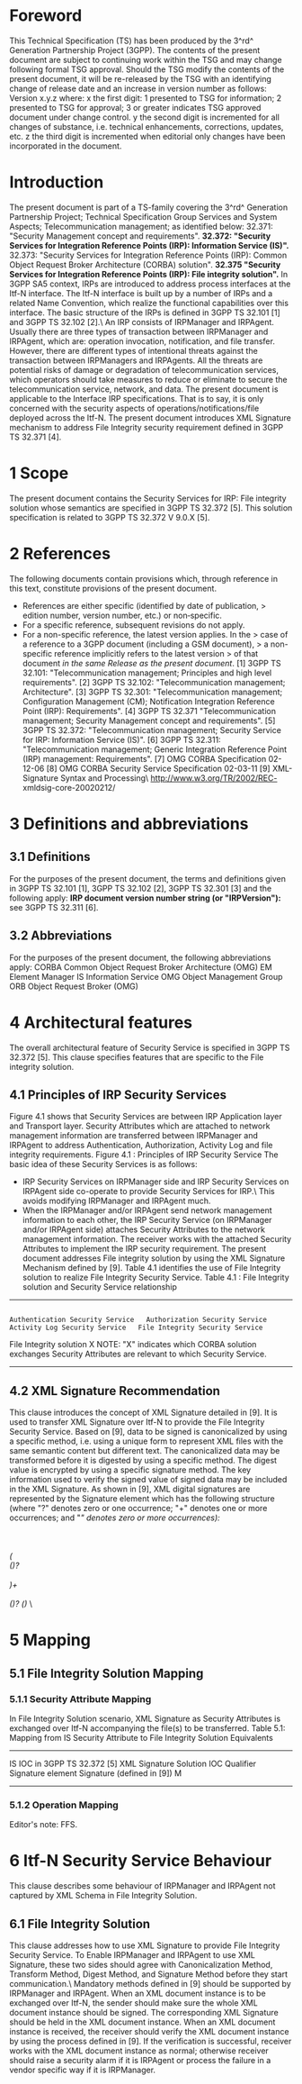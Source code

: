 # Foreword
This Technical Specification (TS) has been produced by the 3^rd^ Generation
Partnership Project (3GPP).
The contents of the present document are subject to continuing work within the
TSG and may change following formal TSG approval. Should the TSG modify the
contents of the present document, it will be re-released by the TSG with an
identifying change of release date and an increase in version number as
follows:
Version x.y.z
where:
x the first digit:
1 presented to TSG for information;
2 presented to TSG for approval;
3 or greater indicates TSG approved document under change control.
y the second digit is incremented for all changes of substance, i.e. technical
enhancements, corrections, updates, etc.
z the third digit is incremented when editorial only changes have been
incorporated in the document.
# Introduction
The present document is part of a TS-family covering the 3^rd^ Generation
Partnership Project; Technical Specification Group Services and System
Aspects; Telecommunication management; as identified below:
32.371: \"Security Management concept and requirements\".
**32.372: \"Security Services for Integration Reference Points (IRP):
Information Service (IS)\".**
32.373: \"Security Services for Integration Reference Points (IRP): Common
Object Request Broker Architecture (CORBA) solution\".
**32.375 \"Security Services for Integration Reference Points (IRP): File
integrity solution\".**
In 3GPP SA5 context, IRPs are introduced to address process interfaces at the
Itf-N interface. The Itf-N interface is built up by a number of IRPs and a
related Name Convention, which realize the functional capabilities over this
interface. The basic structure of the IRPs is defined in 3GPP TS 32.101 [1]
and 3GPP TS 32.102 [2].\ An IRP consists of IRPManager and IRPAgent. Usually
there are three types of transaction between IRPManager and IRPAgent, which
are: operation invocation, notification, and file transfer.
However, there are different types of intentional threats against the
transaction between IRPManagers and IRPAgents. All the threats are potential
risks of damage or degradation of telecommunication services, which operators
should take measures to reduce or eliminate to secure the telecommunication
service, network, and data.
The present document is applicable to the Interface IRP specifications. That
is to say, it is only concerned with the security aspects of
operations/notifications/file deployed across the Itf-N.
The present document introduces XML Signature mechanism to address File
Integrity security requirement defined in 3GPP TS 32.371 [4].
# 1 Scope
The present document contains the Security Services for IRP: File integrity
solution whose semantics are specified in 3GPP TS 32.372 [5].
This solution specification is related to 3GPP TS 32.372 V 9.0.X [5].
# 2 References
The following documents contain provisions which, through reference in this
text, constitute provisions of the present document.
  * References are either specific (identified by date of publication, > edition number, version number, etc.) or non‑specific.
  * For a specific reference, subsequent revisions do not apply.
  * For a non-specific reference, the latest version applies. In the > case of a reference to a 3GPP document (including a GSM document), > a non-specific reference implicitly refers to the latest version > of that document _in the same Release as the present document_.
[1] 3GPP TS 32.101: \"Telecommunication management; Principles and high level
requirements\".
[2] 3GPP TS 32.102: \"Telecommunication management; Architecture\".
[3] 3GPP TS 32.301: \"Telecommunication management; Configuration Management
(CM); Notification Integration Reference Point (IRP): Requirements\".
[4] 3GPP TS 32.371 \"Telecommunication management; Security Management concept
and requirements\".
[5] 3GPP TS 32.372: \"Telecommunication management; Security Service for IRP:
Information Service (IS)\".
[6] 3GPP TS 32.311: \"Telecommunication management; Generic Integration
Reference Point (IRP) management: Requirements\".
[7] OMG CORBA Specification 02-12-06
[8] OMG CORBA Security Service Specification 02-03-11
[9] XML-Signature Syntax and Processing\ http://www.w3.org/TR/2002/REC-
xmldsig-core-20020212/
# 3 Definitions and abbreviations
## 3.1 Definitions
For the purposes of the present document, the terms and definitions given in
3GPP TS 32.101 [1], 3GPP TS 32.102 [2], 3GPP TS 32.301 [3] and the following
apply:
**IRP document version number string (or \"IRPVersion\"):** see 3GPP TS 32.311
[6].
## 3.2 Abbreviations
For the purposes of the present document, the following abbreviations apply:
CORBA Common Object Request Broker Architecture (OMG)
EM Element Manager
IS Information Service
OMG Object Management Group
ORB Object Request Broker (OMG)
# 4 Architectural features
The overall architectural feature of Security Service is specified in 3GPP TS
32.372 [5]. This clause specifies features that are specific to the File
integrity solution.
## 4.1 Principles of IRP Security Services
Figure 4.1 shows that Security Services are between IRP Application layer and
Transport layer. Security Attributes which are attached to network management
information are transferred between IRPManager and IRPAgent to address
Authentication, Authorization, Activity Log and file integrity requirements.
Figure 4.1 : Principles of IRP Security Service
The basic idea of these Security Services is as follows:
  * IRP Security Services on IRPManager side and IRP Security Services on IRPAgent side co-operate to provide Security Services for IRP.\ This avoids modifying IRPManager and IRPAgent much.
  * When the IRPManager and/or IRPAgent send network management information to each other, the IRP Security Service (on IRPManager and/or IRPAgent side) attaches Security Attributes to the network management information. The receiver works with the attached Security Attributes to implement the IRP security requirement.
The present document addresses File integrity solution by using the XML
Signature Mechanism defined by [9].
Table 4.1 identifies the use of File Integrity solution to realize File
Integrity Security Service.
Table 4.1 : File Integrity solution and Security Service relationship
* * *
                                                                                                                     Authentication Security Service   Authorization Security Service   Activity Log Security Service   File Integrity Security Service
File Integrity solution X NOTE: \"X\" indicates which CORBA solution exchanges
Security Attributes are relevant to which Security Service.
* * *
## 4.2 XML Signature Recommendation
This clause introduces the concept of XML Signature detailed in [9]. It is
used to transfer XML Signature over Itf-N to provide the File Integrity
Security Service.
Based on [9], data to be signed is canonicalized by using a specific method,
i.e. using a unique form to represent XML files with the same semantic content
but different text. The canonicalized data may be transformed before it is
digested by using a specific method. The digest value is encrypted by using a
specific signature method. The key information used to verify the signed value
of signed data may be included in the XML Signature.
As shown in [9], XML digital signatures are represented by the Signature
element which has the following structure (where \"?\" denotes zero or one
occurrence; \"+\" denotes one or more occurrences; and \"*\" denotes zero or
more occurrences):
\
\
\
\
(\
(\)?
\
\
\)+
\
\
(\)?
(\)*
\
# 5 Mapping
## 5.1 File Integrity Solution Mapping
### 5.1.1 Security Attribute Mapping
In File Integrity Solution scenario, XML Signature as Security Attributes is
exchanged over Itf-N accompanying the file(s) to be transferred.
Table 5.1: Mapping from IS Security Attribute to File Integrity Solution
Equivalents
* * *
IS IOC in 3GPP TS 32.372 [5] XML Signature Solution IOC Qualifier Signature
element Signature (defined in [9]) M
* * *
### 5.1.2 Operation Mapping
Editor\'s note: FFS.
# 6 Itf-N Security Service Behaviour
This clause describes some behaviour of IRPManager and IRPAgent not captured
by XML Schema in File Integrity Solution.
## 6.1 File Integrity Solution
This clause addresses how to use XML Signature to provide File Integrity
Security Service.
To Enable IRPManager and IRPAgent to use XML Signature, these two sides should
agree with Canonicalization Method, Transform Method, Digest Method, and
Signature Method before they start communication.\ Mandatory methods defined
in [9] should be supported by IRPManager and IRPAgent.
When an XML document instance is to be exchanged over Itf-N, the sender should
make sure the whole XML document instance should be signed. The corresponding
XML Signature should be held in the XML document instance.
When an XML document instance is received, the receiver should verify the XML
document instance by using the process defined in [9].
If the verification is successful, receiver works with the XML document
instance as normal; otherwise receiver should raise a security alarm if it is
IRPAgent or process the failure in a vendor specific way if it is IRPManager.
#